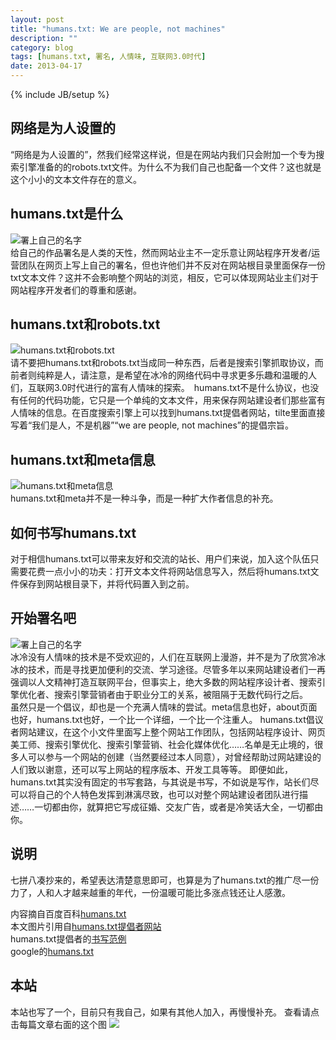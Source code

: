 ```yaml
---
layout: post
title: "humans.txt: We are people, not machines"
description: ""
category: blog
tags: [humans.txt, 署名, 人情味, 互联网3.0时代]
date: 2013-04-17
---
```

{% include JB/setup %}
## 网络是为人设置的
“网络是为人设置的”，然我们经常这样说，但是在网站内我们只会附加一个专为搜索引擎准备的的robots.txt文件。为什么不为我们自己也配备一个文件？这也就是这个小小的文本文件存在的意义。

## humans.txt是什么
![署上自己的名字](http://humanstxt.org/img/Illustration-home/03-where-is-located.png)  
给自己的作品署名是人类的天性，然而网站业主不一定乐意让网站程序开发者/运营团队在网页上写上自己的署名，但也许他们并不反对在网站根目录里面保存一份txt文本文件？这并不会影响整个网站的浏览，相反，它可以体现网站业主们对于网站程序开发者们的尊重和感谢。

## humans.txt和robots.txt
![humans.txt和robots.txt](http://humanstxt.org/img/Illustration-home/07-the-internet-is-for-humans.png)  
请不要把humans.txt和robots.txt当成同一种东西，后者是搜索引擎抓取协议，而前者则纯粹是人，请注意，是希望在冰冷的网络代码中寻求更多乐趣和温暖的人们，互联网3.0时代进行的富有人情味的探索。　humans.txt不是什么协议，也没有任何的代码功能，它只是一个单纯的文本文件，用来保存网站建设者们那些富有人情味的信息。在百度搜索引擎上可以找到humans.txt提倡者网站，tilte里面直接写着“我们是人，不是机器”“we are people, not machines”的提倡宗旨。

## humans.txt和meta信息
![humans.txt和meta信息](http://humanstxt.org/img/Illustration-home/06-meta-name-or-humans-txt.png)  
humans.txt和meta并不是一种斗争，而是一种扩大作者信息的补充。

## 如何书写humans.txt
对于相信humans.txt可以带来友好和交流的站长、用户们来说，加入这个队伍只需要花费一点小小的功夫：打开文本文件将网站信息写入，然后将humans.txt文件保存到网站根目录下，并将<link type="text/plain" rel="author" href="humans.txt文件访问地址" />代码置入到</head>之前。

## 开始署名吧
![署上自己的名字](http://humanstxt.org/img/Illustration-home/05-who-should-i-mention.png)  
冰冷没有人情味的技术是不受欢迎的，人们在互联网上漫游，并不是为了欣赏冷冰冰的技术，而是寻找更加便利的交流、学习途径。尽管多年以来网站建设者们一再强调以人文精神打造互联网平台，但事实上，绝大多数的网站程序设计者、搜索引擎优化者、搜索引擎营销者由于职业分工的关系，被阻隔于无数代码行之后。  
虽然只是一个倡议，却也是一个充满人情味的尝试。meta信息也好，about页面也好，humans.txt也好，一个比一个详细，一个比一个注重人。
humans.txt倡议者网站建议，在这个小文件里面写上整个网站工作团队，包括网站程序设计、网页美工师、搜索引擎优化、搜索引擎营销、社会化媒体优化……名单是无止境的，很多人可以参与一个网站的创建（当然要经过本人同意），对曾经帮助过网站建设的人们致以谢意，还可以写上网站的程序版本、开发工具等等。
即便如此，humans.txt其实没有固定的书写套路，与其说是书写，不如说是写作，站长们尽可以将自己的个人特色发挥到淋漓尽致，也可以对整个网站建设者团队进行描述……一切都由你，就算把它写成征婚、交友广告，或者是冷笑话大全，一切都由你。

## 说明
七拼八凑抄来的，希望表达清楚意思即可，也算是为了humans.txt的推广尽一份力了，人和人才越来越重的年代，一份温暖可能比多涨点钱还让人感激。

内容摘自百度百科[humans.txt](http://baike.baidu.com/view/9318819.htm)  
本文图片引用自[humans.txt提倡者网站](http://humanstxt.org/ZH)  
humans.txt提倡者的[书写范例](http://humanstxt.org/humans.txt)  
google的[humans.txt](http://www.google.com.hk/humans.txt)  

## 本站
本站也写了一个，目前只有我自己，如果有其他人加入，再慢慢补充。
查看请点击每篇文章右面的这个图
<a href="{{ BASE_PATH }}/humans.txt"><img src="http://humanstxt.org/img/oficial-logos/humanstxt-isolated-blank.gif"></a>
